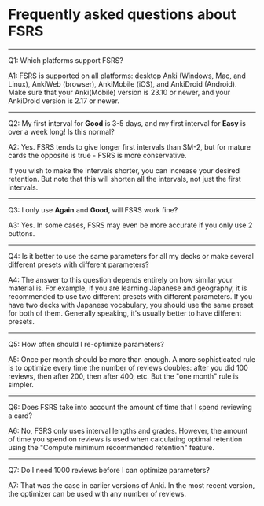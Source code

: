 # Frequently asked questions about FSRS

***

Q1: Which platforms support FSRS?

A1: FSRS is supported on all platforms: desktop Anki (Windows, Mac, and Linux), AnkiWeb (browser), AnkiMobile (iOS), and AnkiDroid (Android). Make sure that your Anki(Mobile) version is 23.10 or newer, and your AnkiDroid version is 2.17 or newer.

***

Q2: My first interval for **Good** is 3-5 days, and my first interval for **Easy** is over a week long! Is this normal?

A2: Yes. FSRS tends to give longer first intervals than SM-2, but for mature cards the opposite is true - FSRS is more conservative.

If you wish to make the intervals shorter, you can increase your desired retention. But note that this will shorten all the intervals, not just the first intervals.

***

Q3: I only use **Again** and **Good**, will FSRS work fine?

A3: Yes. In some cases, FSRS may even be more accurate if you only use 2 buttons.

***

Q4: Is it better to use the same parameters for all my decks or make several different presets with different parameters?

A4: The answer to this question depends entirely on how similar your material is. For example, if you are learning Japanese and geography, it is recommended to use two different presets with different parameters. If you have two decks with Japanese vocabulary, you should use the same preset for both of them. Generally speaking, it's usually better to have different presets.

***

Q5: How often should I re-optimize parameters?

A5: Once per month should be more than enough. A more sophisticated rule is to optimize every time the number of reviews doubles: after you did 100 reviews, then after 200, then after 400, etc. But the "one month" rule is simpler.

***

Q6: Does FSRS take into account the amount of time that I spend reviewing a card?

A6: No, FSRS only uses interval lengths and grades. However, the amount of time you spend on reviews is used when calculating optimal retention using the "Compute minimum recommended retention" feature.

***

Q7: Do I need 1000 reviews before I can optimize parameters?

A7: That was the case in earlier versions of Anki. In the most recent version, the optimizer can be used with any number of reviews.
